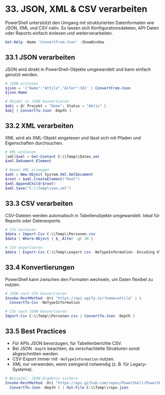 # 33. JSON, XML & CSV verarbeiten

PowerShell unterstützt den Umgang mit strukturierten Datenformaten wie JSON, XML und CSV nativ. So lassen sich Konfigurationsdateien, API-Daten oder Reports einfach einlesen und weiterverarbeiten.

```powershell
Get-Help -Name 'ConvertFrom-Json' -ShowWindow
```

## 33.1 JSON verarbeiten

JSON wird direkt in PowerShell-Objekte umgewandelt und kann einfach genutzt werden.

```powershell
# JSON einlesen
$json = '{"Name":"Attila","Alter":38}' | ConvertFrom-Json
$json.Name

# Objekt in JSON konvertieren
$obj = @{ Projekt = "Demo"; Status = "Aktiv" }
$obj | ConvertTo-Json -Depth 3
```

## 33.2 XML verarbeiten

XML wird als XML-Objekt eingelesen und lässt sich mit Pfaden und Eigenschaften durchsuchen.

```powershell
# XML einlesen
[xml]$xml = Get-Content C:\\Temp\\Daten.xml
$xml.Dokument.Element

# Neues XML erzeugen
$xml = New-Object System.Xml.XmlDocument
$root = $xml.CreateElement("Root")
$xml.AppendChild($root)
$xml.Save("C:\\Temp\\neu.xml")
```

## 33.3 CSV verarbeiten

CSV-Dateien werden automatisch in Tabellenobjekte umgewandelt. Ideal für Reports oder Datenexporte.

```powershell
# CSV einlesen
$data = Import-Csv C:\\Temp\\Personen.csv
$data | Where-Object { $_.Alter -gt 30 }

# CSV exportieren
$data | Export-Csv C:\\Temp\\export.csv -NoTypeInformation -Encoding UTF8
```

## 33.4 Konvertierungen

PowerShell kann zwischen den Formaten wechseln, um Daten flexibel zu nutzen.

```powershell
# JSON nach CSV konvertieren
Invoke-RestMethod -Uri "https://api.agify.io/?name=attila" | \
  ConvertTo-Csv -NoTypeInformation

# CSV nach JSON konvertieren
Import-Csv C:\\Temp\\Personen.csv | ConvertTo-Json -Depth 3
```

## 33.5 Best Practices

- Für APIs JSON bevorzugen, für Tabellenberichte CSV.
- Bei JSON `-Depth` beachten, da verschachtelte Strukturen sonst abgeschnitten werden.
- CSV-Export immer mit `-NoTypeInformation` nutzen.
- XML nur verwenden, wenn zwingend notwendig (z. B. für Legacy-Systeme).

```powershell
# Beispiel: JSON-Ergebnis sichern
Invoke-RestMethod -Uri "https://api.github.com/repos/PowerShell/PowerShell" | \
  ConvertTo-Json -Depth 5 | Out-File C:\\Temp\\repo.json
```
